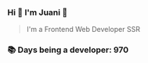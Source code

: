 ### Hi 👋 I&#39;m Juani 🦁

> I&#39;m a Frontend Web Developer SSR

### 📚 Days being a developer: 970

